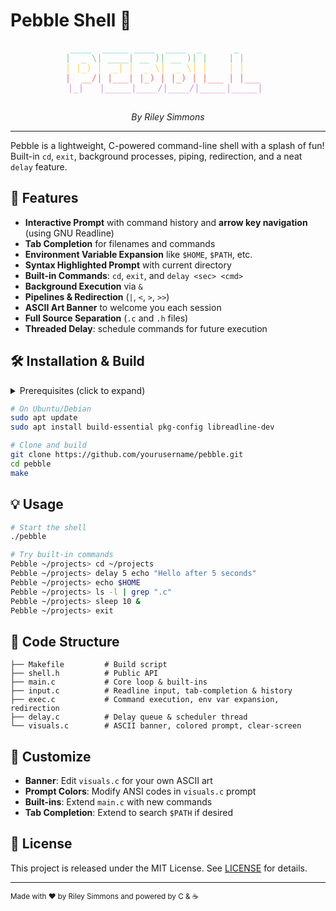 # Pebble Shell 🐚

<div align="center">
  <pre>
<span style="color: #4FC3F7"> ____  _____ ____  ____  _      _      </span>
<span style="color: #81C784">|  _ \| ____| __ )| __ )| |    | |     </span>
<span style="color: #FFD54F">| |_) |  _| |  _ \|  _ \| |    | |     </span>
<span style="color: #E57373">|  __/| |___| |_) | |_) | |___ | |___  </span>
<span style="color: #CE93D8">|_|   |_____|____/|____/|_____|_____| </span>
  </pre>
  <p><em>By Riley Simmons</em></p>
</div>

---

Pebble is a lightweight, C-powered command-line shell with a splash of fun! Built-in `cd`, `exit`, background processes, piping, redirection, and a neat `delay` feature.

## 🚀 Features

- **Interactive Prompt** with command history and **arrow key navigation** (using GNU Readline)
- **Tab Completion** for filenames and commands
- **Environment Variable Expansion** like `$HOME`, `$PATH`, etc.
- **Syntax Highlighted Prompt** with current directory
- **Built-in Commands**: `cd`, `exit`, and `delay <sec> <cmd>`
- **Background Execution** via `&`
- **Pipelines & Redirection** (`|`, `<`, `>`, `>>`)
- **ASCII Art Banner** to welcome you each session
- **Full Source Separation** (`.c` and `.h` files)
- **Threaded Delay**: schedule commands for future execution

## 🛠️ Installation & Build

<details>
<summary>Prerequisites (click to expand)</summary>

- GCC (or any C compiler)
- GNU Make
- `pkg-config`
- GNU Readline headers
- POSIX Threads

</details>

```bash
# On Ubuntu/Debian
sudo apt update
sudo apt install build-essential pkg-config libreadline-dev

# Clone and build
git clone https://github.com/yourusername/pebble.git
cd pebble
make
```

## 💡 Usage

```bash
# Start the shell
./pebble

# Try built-in commands
Pebble ~/projects> cd ~/projects
Pebble ~/projects> delay 5 echo "Hello after 5 seconds"
Pebble ~/projects> echo $HOME
Pebble ~/projects> ls -l | grep ".c"
Pebble ~/projects> sleep 10 &
Pebble ~/projects> exit
```

## 📝 Code Structure

```
├── Makefile         # Build script
├── shell.h          # Public API
├── main.c           # Core loop & built-ins
├── input.c          # Readline input, tab-completion & history
├── exec.c           # Command execution, env var expansion, redirection
├── delay.c          # Delay queue & scheduler thread
└── visuals.c        # ASCII banner, colored prompt, clear-screen
```

## 🎨 Customize

- **Banner**: Edit `visuals.c` for your own ASCII art
- **Prompt Colors**: Modify ANSI codes in `visuals.c` prompt
- **Built-ins**: Extend `main.c` with new commands
- **Tab Completion**: Extend to search `$PATH` if desired

## 📜 License

This project is released under the MIT License. See [LICENSE](LICENSE) for details.

---

<sub>Made with ❤️ by Riley Simmons and powered by C & ☕</sub>
